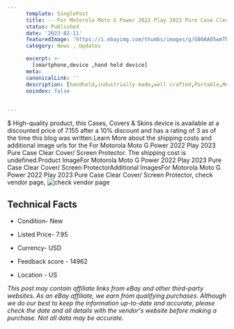 ```yaml
---
      template: SinglePost
      title: -- For Motorola Moto G Power 2022 Play 2023 Pure Case Clear Cover/ Screen Protector
      status: Published
      date: '2023-02-11'
      featuredImage: 'https://i.ebayimg.com/thumbs/images/g/GB0AAOSwmTNj1gpT/s-l225.jpg'
      category: News , Updates

      excerpt: >-
        [smartphone,device ,hand held device]
      meta:
      canonicalLink: ''
      description: [handheld,industrially made,well crafted,Portable,Mobile,Compact,Convenient,Lightweight,Maneuverable,Man-portable,Miniature,Carriable,Hand-held,Light,Holdable,Transportable,Mobile device,Pocket-sized,On-the-go,Wireless,Cordless,Compact size,Convenient size, smartphone,device ,hand held device]
      noindex: false

        
---
```

$
    High-quality product, this Cases, Covers & Skins device is available at a discounted price of 7.155 after a 10% discount and has a rating of 3 as of the time this blog was written.Learn More about the shipping costs and additional image urls for the For Motorola Moto G Power 2022 Play 2023 Pure Case Clear Cover/ Screen Protector. The shipping cost is undefined.Product ImageFor Motorola Moto G Power 2022 Play 2023 Pure Case Clear Cover/ Screen ProtectorAdditional ImagesFor Motorola Moto G Power 2022 Play 2023 Pure Case Clear Cover/ Screen Protector, check vendor page, ![check vendor page](https://origin-galleryplus.ebayimg.com/ws/web/204227383047_2_0_1/225x225.jpg,https://origin-galleryplus.ebayimg.com/ws/web/204227383047_3_0_1/225x225.jpg,https://origin-galleryplus.ebayimg.com/ws/web/204227383047_4_0_1/225x225.jpg,https://origin-galleryplus.ebayimg.com/ws/web/204227383047_5_0_1/225x225.jpg,https://origin-galleryplus.ebayimg.com/ws/web/204227383047_6_0_1/225x225.jpg,https://origin-galleryplus.ebayimg.com/ws/web/204227383047_7_0_1/225x225.jpg,https://origin-galleryplus.ebayimg.com/ws/web/204227383047_8_0_1/225x225.jpg,https://origin-galleryplus.ebayimg.com/ws/web/204227383047_9_0_1/225x225.jpg,https://origin-galleryplus.ebayimg.com/ws/web/204227383047_10_0_1/225x225.jpg,https://origin-galleryplus.ebayimg.com/ws/web/204227383047_11_0_1/225x225.jpg,https://origin-galleryplus.ebayimg.com/ws/web/204227383047_12_0_1/225x225.jpg,https://origin-galleryplus.ebayimg.com/ws/web/204227383047_13_0_1/225x225.jpg,https://origin-galleryplus.ebayimg.com/ws/web/204227383047_14_0_1/225x225.jpg,https://origin-galleryplus.ebayimg.com/ws/web/204227383047_15_0_1/225x225.jpg,https://origin-galleryplus.ebayimg.com/ws/web/204227383047_16_0_1/225x225.jpg,https://origin-galleryplus.ebayimg.com/ws/web/204227383047_17_0_1/225x225.jpg,https://origin-galleryplus.ebayimg.com/ws/web/204227383047_18_0_1/225x225.jpg)
    
    

 ## Technical Facts 



     
      

 - Condition- New 


      

 - Listed Price- 7.95 


      

 - Currency- USD 


      

 - Feedback score - 14962 


      

 - Location - US 


      
      

 *_This post may contain affiliate links from eBay and other third-party websites. As an eBay affiliate, we earn from qualifying purchases. Although we do our best to keep the information up-to-date and accurate, please check the date and all details with the vendor's website before making a purchase. Not all data may be accurate._*



    
    
    
    
    